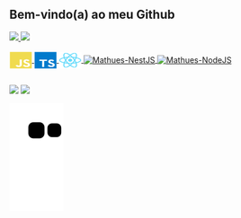 ## Bem-vindo(a) ao meu Github
 <div>
  <a href="https://github.com/Matheus1296">
  <img height="180em" src="https://github-readme-stats.vercel.app/api?username=matheus1296&show_icons=true&theme=cobalt&include_all_commits=true&count_private=true"/>
  <img height="180em" src="https://github-readme-stats.vercel.app/api/top-langs/?username=matheus1296&layout=compact&langs_count=7&theme=cobalt"/>
</div>
<div style="display: inline_block"><br>
  <a href="https://developer.mozilla.org/pt-BR/docs/Web/JavaScript">
    <img align="center" alt="Mathues-Js" height="30" width="40" src="https://raw.githubusercontent.com/devicons/devicon/master/icons/javascript/javascript-plain.svg">
  </a>
  <a href="https://www.typescriptlang.org/docs/">
    <img align="center" alt="Mathues-Ts" height="30" width="40" src="https://raw.githubusercontent.com/devicons/devicon/master/icons/typescript/typescript-plain.svg">
  </a>
  <a href="https://pt-br.reactjs.org/docs/getting-started.html">
  <img align="center" alt="Mathues-React" height="30" width="40" src="https://raw.githubusercontent.com/devicons/devicon/master/icons/react/react-original.svg">
  </a>
  <a href="https://docs.nestjs.com/">
    <img align="center" alt="Mathues-NestJS" height="30" width="40"               src="https://docs.nestjs.com/assets/logo-small-gradient.svg">
  </a>
  <a href="https://nodejs.org/en/docs/">
    <img align="center" alt="Mathues-NodeJS" height="30" width="30" src="https://nodejs.org/static/images/logo.svg">
  </a>
</div>
  
  ##
 
<div> 
  <a href="https://www.linkedin.com/in/matheus-pereira-ferreira-128032172" target="_blank"><img src="https://img.shields.io/badge/-LinkedIn-%230077B5?style=for-the-badge&logo=linkedin&logoColor=white" target="_blank"></a> 
  <a href = "mailto:mathuespferreira96@gmail.com"><img src="https://img.shields.io/badge/-Gmail-%23333?style=for-the-badge&logo=gmail&logoColor=white" target="_blank"></a>
  
  ![Snake animation](https://github.com/rafaballerini/rafaballerini/blob/output/github-contribution-grid-snake.svg)
 
</div>
